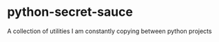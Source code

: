 python-secret-sauce
===================

A collection of utilities I am constantly copying between python projects
